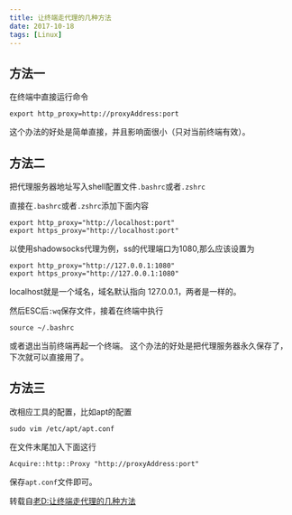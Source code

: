 ```yaml
---
title: 让终端走代理的几种方法
date: 2017-10-18
tags: [Linux]
---
```


## 方法一

在终端中直接运行命令

    export http_proxy=http://proxyAddress:port

这个办法的好处是简单直接，并且影响面很小（只对当前终端有效）。

<!--more-->

## 方法二

把代理服务器地址写入shell配置文件`.bashrc`或者`.zshrc`

直接在`.bashrc`或者`.zshrc`添加下面内容

    export http_proxy="http://localhost:port"
    export https_proxy="http://localhost:port"

以使用shadowsocks代理为例，ss的代理端口为1080,那么应该设置为

    export http_proxy="http://127.0.0.1:1080"
    export https_proxy="http://127.0.0.1:1080"

localhost就是一个域名，域名默认指向 127.0.0.1，两者是一样的。

然后ESC后`:wq`保存文件，接着在终端中执行

    source ~/.bashrc

或者退出当前终端再起一个终端。 这个办法的好处是把代理服务器永久保存了，下次就可以直接用了。

## 方法三

改相应工具的配置，比如apt的配置

    sudo vim /etc/apt/apt.conf

在文件末尾加入下面这行

    Acquire::http::Proxy "http://proxyAddress:port"

保存`apt.conf`文件即可。

转载自[老D:让终端走代理的几种方法](https://laod.cn/black-technology/terminal-proxy.html)
